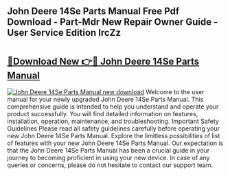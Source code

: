 ## John Deere 14Se Parts Manual Free Pdf Download - Part-Mdr New Repair Owner Guide - User Service Edition IrcZz

# <h2><a href="http://bc89108.oget.top/?id=John+Deere+14Se+Parts+Manual">🔗Download New 👉🔴 John Deere 14Se Parts Manual</a></h2>

[![John Deere 14Se Parts Manual new download](https://i.imgur.com/5g1atiW.png)](http://bc89108.oget.top/?id=John+Deere+14Se+Parts+Manual)
Welcome to the user manual for your newly upgraded John Deere 14Se Parts Manual. This comprehensive guide is intended to help you understand and operate your product successfully. You will find detailed information on features, installation, operation, maintenance, and troubleshooting. Important Safety Guidelines Please read all safety guidelines carefully before operating your new John Deere 14Se Parts Manual. Explore the limitless possibilities of list of features with your new John Deere 14Se Parts Manual. Our expectation is that the John Deere 14Se Parts Manual has been a crucial guide in your journey to becoming proficient in using your new device. In case of any queries or concerns, please do not hesitate to contact our support team.
